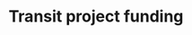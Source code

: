 ---
layout: default
title: "Transit project funding"
link: http://bostonglobe.com/metro/2015/02/24/olympic-organizers-acknowledge-mixed-message-transportation-projects/cTNpYRGRSgAoyqdmlr7EsL/story.html
largeImage: https://cloud.githubusercontent.com/assets/370976/6354936/b9344bfe-bc20-11e4-907b-12aa394b9cd7.png
github: https://github.com/BostonGlobe/02-23-2015_bondbill
---